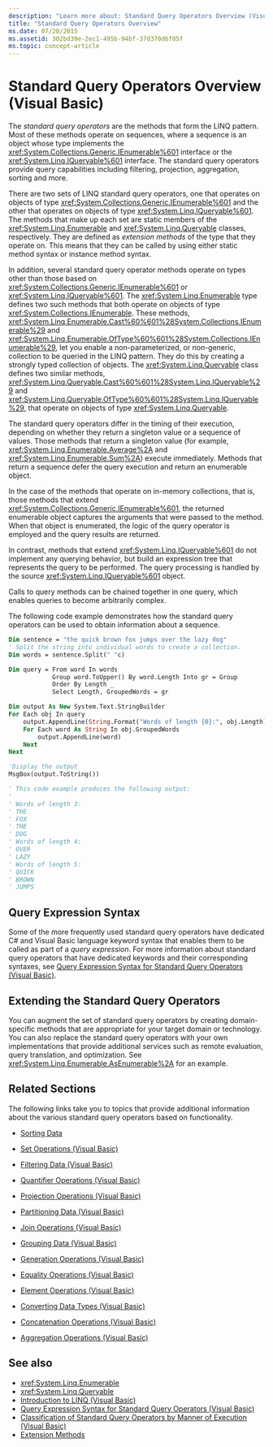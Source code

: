 ```yaml
---
description: "Learn more about: Standard Query Operators Overview (Visual Basic)"
title: "Standard Query Operators Overview"
ms.date: 07/20/2015
ms.assetid: 302bd39e-2ec1-495b-94bf-37d370d6f05f
ms.topic: concept-article
---
```

# Standard Query Operators Overview (Visual Basic)

The *standard query operators* are the methods that form the LINQ pattern. Most of these methods operate on sequences, where a sequence is an object whose type implements the <xref:System.Collections.Generic.IEnumerable%601> interface or the <xref:System.Linq.IQueryable%601> interface. The standard query operators provide query capabilities including filtering, projection, aggregation, sorting and more.

There are two sets of LINQ standard query operators, one that operates on objects of type <xref:System.Collections.Generic.IEnumerable%601> and the other that operates on objects of type <xref:System.Linq.IQueryable%601>. The methods that make up each set are static members of the <xref:System.Linq.Enumerable> and <xref:System.Linq.Queryable> classes, respectively. They are defined as *extension methods* of the type that they operate on. This means that they can be called by using either static method syntax or instance method syntax.

In addition, several standard query operator methods operate on types other than those based on <xref:System.Collections.Generic.IEnumerable%601> or <xref:System.Linq.IQueryable%601>. The <xref:System.Linq.Enumerable> type defines two such methods that both operate on objects of type <xref:System.Collections.IEnumerable>. These methods, <xref:System.Linq.Enumerable.Cast%60%601%28System.Collections.IEnumerable%29> and <xref:System.Linq.Enumerable.OfType%60%601%28System.Collections.IEnumerable%29>, let you enable a non-parameterized, or non-generic, collection to be queried in the LINQ pattern. They do this by creating a strongly typed collection of objects. The <xref:System.Linq.Queryable> class defines two similar methods, <xref:System.Linq.Queryable.Cast%60%601%28System.Linq.IQueryable%29> and <xref:System.Linq.Queryable.OfType%60%601%28System.Linq.IQueryable%29>, that operate on objects of type <xref:System.Linq.Queryable>.

The standard query operators differ in the timing of their execution, depending on whether they return a singleton value or a sequence of values. Those methods that return a singleton value (for example, <xref:System.Linq.Enumerable.Average%2A> and <xref:System.Linq.Enumerable.Sum%2A>) execute immediately. Methods that return a sequence defer the query execution and return an enumerable object.

In the case of the methods that operate on in-memory collections, that is, those methods that extend <xref:System.Collections.Generic.IEnumerable%601>, the returned enumerable object captures the arguments that were passed to the method. When that object is enumerated, the logic of the query operator is employed and the query results are returned.

In contrast, methods that extend <xref:System.Linq.IQueryable%601> do not implement any querying behavior, but build an expression tree that represents the query to be performed. The query processing is handled by the source <xref:System.Linq.IQueryable%601> object.

Calls to query methods can be chained together in one query, which enables queries to become arbitrarily complex.

The following code example demonstrates how the standard query operators can be used to obtain information about a sequence.

```vb
Dim sentence = "the quick brown fox jumps over the lazy dog"
' Split the string into individual words to create a collection.
Dim words = sentence.Split(" "c)

Dim query = From word In words
            Group word.ToUpper() By word.Length Into gr = Group
            Order By Length _
            Select Length, GroupedWords = gr

Dim output As New System.Text.StringBuilder
For Each obj In query
    output.AppendLine(String.Format("Words of length {0}:", obj.Length))
    For Each word As String In obj.GroupedWords
        output.AppendLine(word)
    Next
Next

'Display the output
MsgBox(output.ToString())

' This code example produces the following output:
'
' Words of length 3:
' THE
' FOX
' THE
' DOG
' Words of length 4:
' OVER
' LAZY
' Words of length 5:
' QUICK
' BROWN
' JUMPS
```

## Query Expression Syntax

Some of the more frequently used standard query operators have dedicated C# and Visual Basic language keyword syntax that enables them to be called as part of a *query* *expression*. For more information about standard query operators that have dedicated keywords and their corresponding syntaxes, see [Query Expression Syntax for Standard Query Operators (Visual Basic)](query-expression-syntax-for-standard-query-operators.md).

## Extending the Standard Query Operators

You can augment the set of standard query operators by creating domain-specific methods that are appropriate for your target domain or technology. You can also replace the standard query operators with your own implementations that provide additional services such as remote evaluation, query translation, and optimization. See <xref:System.Linq.Enumerable.AsEnumerable%2A> for an example.

## Related Sections

The following links take you to topics that provide additional information about the various standard query operators based on functionality.

- [Sorting Data](sorting-data.md)

- [Set Operations (Visual Basic)](set-operations.md)

- [Filtering Data (Visual Basic)](filtering-data.md)

- [Quantifier Operations (Visual Basic)](quantifier-operations.md)

- [Projection Operations (Visual Basic)](projection-operations.md)

- [Partitioning Data (Visual Basic)](partitioning-data.md)

- [Join Operations (Visual Basic)](join-operations.md)

- [Grouping Data (Visual Basic)](grouping-data.md)

- [Generation Operations (Visual Basic)](generation-operations.md)

- [Equality Operations (Visual Basic)](equality-operations.md)

- [Element Operations (Visual Basic)](element-operations.md)

- [Converting Data Types (Visual Basic)](converting-data-types.md)

- [Concatenation Operations (Visual Basic)](concatenation-operations.md)

- [Aggregation Operations (Visual Basic)](aggregation-operations.md)

## See also

- <xref:System.Linq.Enumerable>
- <xref:System.Linq.Queryable>
- [Introduction to LINQ (Visual Basic)](introduction-to-linq.md)
- [Query Expression Syntax for Standard Query Operators (Visual Basic)](query-expression-syntax-for-standard-query-operators.md)
- [Classification of Standard Query Operators by Manner of Execution (Visual Basic)](classification-of-standard-query-operators-by-manner-of-execution.md)
- [Extension Methods](../../language-features/procedures/extension-methods.md)
